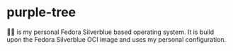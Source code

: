 # purple-tree
💜🎄 is my personal Fedora Silverblue based operating system. It is build upon the Fedora Silverblue OCI image and uses my personal configuration.

